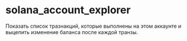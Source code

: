# solana_account_explorer
Показать список тразнакций, которые выполнены на этом аккаунте и  выцепить изменение баланса после каждой транзы.
